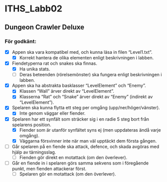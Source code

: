 # ITHS_Labb02
## Dungeon Crawler Deluxe

### För godkänt:
- [x] Appen ska vara kompatibel med, och kunna läsa in filen “Level1.txt”.
  - [x] Korrekt hantera de olika elementen enligt beskrivningen i labben.
- [x] Fiendetyperna rat och snakes ska finnas.
  - [x] Ha unika stats.
  - [ ] Deras beteenden (rörelsemönster) ska fungera enligt beskrivningen i labben.
- [x] Appen ska ha abstrakta basklasser “LevelElement” och “Enemy”.
  - [x] Klassen “Wall” ärver direkt av “LevelElement”.
  - [x] Klasserna “Rat” och “Snake” ärver direkt av “Enemy” (indirekt av “LevelElement”).
- [x] Spelaren ska kunna flytta ett steg per omgång (upp/ner/höger/vänster).
  - [x] Inte genom väggar eller fiender.
- [x] Spelaren har ett synfält som sträcker sig i en radie 5 steg bort från spelarens position.
  - [x] Fiender som är utanför synfältet syns ej (men uppdateras ändå varje omgång).
  - [x] Väggarna försvinner inte när man väl upptäckt dem första gången.
- [ ] Går spelaren på en fiende ska attack, defence, och skada avgöras med hjälp av tärningsslag.
  - [ ] Fienden gör direkt en motattack (om den överlever).
- [ ] Går en fiende in i spelaren görs samma sekvens som i föregående punkt, men fienden attackerar först.
  - [ ] Spelaren gör en motattack (om den överlever).
